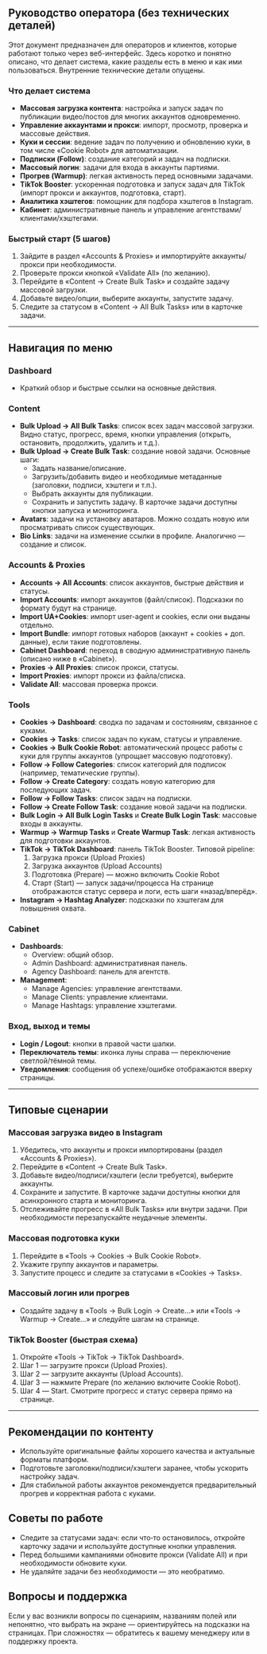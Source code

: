 ## Руководство оператора (без технических деталей)

Этот документ предназначен для операторов и клиентов, которые работают только через веб-интерфейс. Здесь коротко и понятно описано, что делает система, какие разделы есть в меню и как ими пользоваться. Внутренние технические детали опущены.

### Что делает система
- **Массовая загрузка контента**: настройка и запуск задач по публикации видео/постов для многих аккаунтов одновременно.
- **Управление аккаунтами и прокси**: импорт, просмотр, проверка и массовые действия.
- **Куки и сессии**: ведение задач по получению и обновлению куки, в том числе «Cookie Robot» для автоматизации.
- **Подписки (Follow)**: создание категорий и задач на подписки.
- **Массовый логин**: задачи для входа в аккаунты партиями.
- **Прогрев (Warmup)**: легкая активность перед основными задачами.
- **TikTok Booster**: ускоренная подготовка и запуск задач для TikTok (импорт прокси и аккаунтов, подготовка, старт).
- **Аналитика хэштегов**: помощник для подбора хэштегов в Instagram.
- **Кабинет**: административные панель и управление агентствами/клиентами/хэштегами.

### Быстрый старт (5 шагов)
1. Зайдите в раздел «Accounts & Proxies» и импортируйте аккаунты/прокси при необходимости.
2. Проверьте прокси кнопкой «Validate All» (по желанию).
3. Перейдите в «Content → Create Bulk Task» и создайте задачу массовой загрузки.
4. Добавьте видео/опции, выберите аккаунты, запустите задачу.
5. Следите за статусом в «Content → All Bulk Tasks» или в карточке задачи.

---

## Навигация по меню

### Dashboard
- Краткий обзор и быстрые ссылки на основные действия.

### Content
- **Bulk Upload → All Bulk Tasks**: список всех задач массовой загрузки. Видно статус, прогресс, время, кнопки управления (открыть, остановить, продолжить, удалить и т.д.).
- **Bulk Upload → Create Bulk Task**: создание новой задачи. Основные шаги:
  - Задать название/описание.
  - Загрузить/добавить видео и необходимые метаданные (заголовки, подписи, хэштеги и т.п.).
  - Выбрать аккаунты для публикации.
  - Сохранить и запустить задачу. В карточке задачи доступны кнопки запуска и мониторинга.
- **Avatars**: задачи на установку аватаров. Можно создать новую или просматривать список существующих.
- **Bio Links**: задачи на изменение ссылки в профиле. Аналогично — создание и список.

### Accounts & Proxies
- **Accounts → All Accounts**: список аккаунтов, быстрые действия и статусы.
- **Import Accounts**: импорт аккаунтов (файл/список). Подсказки по формату будут на странице.
- **Import UA+Cookies**: импорт user-agent и cookies, если они выданы отдельно.
- **Import Bundle**: импорт готовых наборов (аккаунт + cookies + доп. данные), если такие подготовлены.
- **Cabinet Dashboard**: переход в сводную административную панель (описано ниже в «Cabinet»).
- **Proxies → All Proxies**: список прокси, статусы.
- **Import Proxies**: импорт прокси из файла/списка.
- **Validate All**: массовая проверка прокси.

### Tools
- **Cookies → Dashboard**: сводка по задачам и состояниям, связанное с куками.
- **Cookies → Tasks**: список задач по кукам, статусы и управление.
- **Cookies → Bulk Cookie Robot**: автоматический процесс работы с куки для группы аккаунтов (упрощает массовую подготовку).
- **Follow → Follow Categories**: список категорий для подписок (например, тематические группы).
- **Follow → Create Category**: создать новую категорию для последующих задач.
- **Follow → Follow Tasks**: список задач на подписки.
- **Follow → Create Follow Task**: создание новой задачи на подписки.
- **Bulk Login → All Bulk Login Tasks** и **Create Bulk Login Task**: массовые входы в аккаунты.
- **Warmup → Warmup Tasks** и **Create Warmup Task**: легкая активность для подготовки аккаунтов.
- **TikTok → TikTok Dashboard**: панель TikTok Booster. Типовой pipeline:
  1) Загрузка прокси (Upload Proxies)
  2) Загрузка аккаунтов (Upload Accounts)
  3) Подготовка (Prepare) — можно включить Cookie Robot
  4) Старт (Start) — запуск задачи/процесса
  На странице отображаются статус сервера и логи, есть шаги «назад/вперёд».
- **Instagram → Hashtag Analyzer**: подсказки по хэштегам для повышения охвата.

### Cabinet
- **Dashboards**:
  - Overview: общий обзор.
  - Admin Dashboard: административная панель.
  - Agency Dashboard: панель для агентств.
- **Management**:
  - Manage Agencies: управление агентствами.
  - Manage Clients: управление клиентами.
  - Manage Hashtags: управление хэштегами.

### Вход, выход и темы
- **Login / Logout**: кнопки в правой части шапки.
- **Переключатель темы**: иконка луны справа — переключение светлой/тёмной темы.
- **Уведомления**: сообщения об успехе/ошибке отображаются вверху страницы.

---

## Типовые сценарии

### Массовая загрузка видео в Instagram
1. Убедитесь, что аккаунты и прокси импортированы (раздел «Accounts & Proxies»).
2. Перейдите в «Content → Create Bulk Task».
3. Добавьте видео/подписи/хэштеги (если требуется), выберите аккаунты.
4. Сохраните и запустите. В карточке задачи доступны кнопки для асинхронного старта и мониторинга.
5. Отслеживайте прогресс в «All Bulk Tasks» или внутри задачи. При необходимости перезапускайте неудачные элементы.

### Массовая подготовка куки
1. Перейдите в «Tools → Cookies → Bulk Cookie Robot».
2. Укажите группу аккаунтов и параметры.
3. Запустите процесс и следите за статусами в «Cookies → Tasks».

### Массовый логин или прогрев
- Создайте задачу в «Tools → Bulk Login → Create…» или «Tools → Warmup → Create…» и следуйте шагам на странице.

### TikTok Booster (быстрая схема)
1. Откройте «Tools → TikTok → TikTok Dashboard».
2. Шаг 1 — загрузите прокси (Upload Proxies).
3. Шаг 2 — загрузите аккаунты (Upload Accounts).
4. Шаг 3 — нажмите Prepare (по желанию включите Cookie Robot).
5. Шаг 4 — Start. Смотрите прогресс и статус сервера прямо на странице.

---

## Рекомендации по контенту
- Используйте оригинальные файлы хорошего качества и актуальные форматы платформ.
- Подготовьте заголовки/подписи/хэштеги заранее, чтобы ускорить настройку задач.
- Для стабильной работы аккаунтов рекомендуется предварительный прогрев и корректная работа с куками.

## Советы по работе
- Следите за статусами задач: если что‑то остановилось, откройте карточку задачи и используйте доступные кнопки управления.
- Перед большими кампаниями обновите прокси (Validate All) и при необходимости обновите куки.
- Не удаляйте задачи без необходимости — это необратимо.

## Вопросы и поддержка
Если у вас возникли вопросы по сценариям, названиям полей или непонятно, что выбрать на экране — ориентируйтесь на подсказки на страницах. При сложностях — обратитесь к вашему менеджеру или в поддержку проекта.

